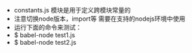 - constants.js 模块是用于定义跨模块常量的
- 注意切换node版本，import等 需要在支持的nodejs环境中使用
- 运行下面的命令来测试：
- $ babel-node test1.js
- $ babel-node test2.js